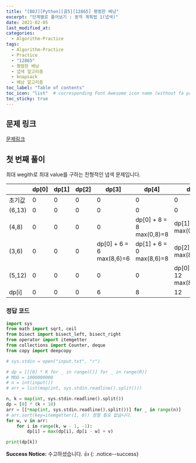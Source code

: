 ```yaml
---
title: "[BOJ][Python][골5][12865] 평범한 배낭"
excerpt: "단계별로 풀어보기 : 동적 계획법 1(냅색)"
date: 2021-02-05
last_modified_at:
categories:
  - Algorithm-Practice
tags:
  - Algorithm-Practice
  - Practice
  - "12865"
  - 평범한 배낭
  - 냅색 알고리즘
  - knapsack
  - 배낭 알고리즘
toc_label: "Table of contents"
toc_icon: "list"  # corresponding Font Awesome icon name (without fa prefix)
toc_sticky: true
---
```


## 문제 링크

[문제링크](https://www.acmicpc.net/problem/12865)  

## 첫 번째 풀이 

최대 wegith로 최대 value를 구하는 전형적인 냅색 문제입니다.  

|         | dp\[0\] | dp\[1\] | dp\[2\] | dp\[3\]                        | dp\[4\]                        | dp\[5\]                            | dp\[6\]                             | dp\[7\]                             |
| ------- | ------- | ------- | ------- | ------------------------------ | ------------------------------ | ---------------------------------- | ----------------------------------- | ----------------------------------- |
| 초기값     | 0       | 0       | 0       | 0                              | 0                              | 0                                  | 0                                   | 0                                   |
| (6,13)  | 0       | 0       | 0       | 0                              | 0                              | 0                                  | dp\[0\]+13=13                       | dp\[1\]+13=13                       |
| (4,8)   | 0       | 0       | 0       | 0                              | dp\[0\] + 8 = 8<br>max(0,8)=8  | dp\[1\] + 8 = 8<br>max(0,8)=8      | dp\[2\] + 8 = 8<br>max(13,8)=13     | dp\[3\] + 8 = 8<br>max(13,8)=13     |
| (3,6)   | 0       | 0       | 0       | dp\[0\] + 6  = 6<br>max(8,6)=6 | dp\[1\] + 6  = 0<br>max(8,6)=8 | dp\[2\] + 6  = 0<br>max(8,0)=8     | dp\[3\] + 6  = 0<br>max(13,0)=13    | dp\[4\] + 6  = 14<br>max(13,14)=14  |
| (5,12)  | 0       | 0       | 0       | 0                              | 0                              | dp\[0\] + 12 = 12 <br>max(8,12)=12 | dp\[1\] + 12 = 12 <br>max(13,12)=13 | dp\[2\] + 12 = 12 <br>max(14,12)=12 |
| dp\[i\] | 0       | 0       | 0       | 6                              | 8                              | 12                                 | 13                                  | 14                                  |

### 정답 코드


```python
import sys
from math import sqrt, ceil
from bisect import bisect_left, bisect_right
from operator import itemgetter
from collections import Counter, deque
from copy import deepcopy

# sys.stdin = open("input.txt", "r")

# dp = [[[0] * K for _ in range(C)] for _ in range(R)]
# MOD = 1000000000
# n = int(input())
# arr = list(map(int, sys.stdin.readline().split()))

n, k = map(int, sys.stdin.readline().split())
dp = [0] * (k + 10)
arr = [[*map(int, sys.stdin.readline().split())] for _ in range(n)]
# arr.sort(key=itemgetter(1, 0)) 정렬 필요 없습니다. 
for w, v in arr:
    for i in range(k, w - 1, -1):
        dp[i] = max(dp[i], dp[i - w] + v)

print(dp[k])
```

**Success Notice:**
수고하셨습니다. :+1:
{: .notice--success}
